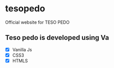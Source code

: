 # tesopedo
Official website for TESO PEDO
## Teso pedo is developed using Va
- [x]  Vanilla Js
- [x]  CSS3 
- [x]  HTMLS
